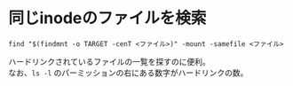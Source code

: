 # 同じinodeのファイルを検索

`find "$(findmnt -o TARGET -cenT <ファイル>)" -mount -samefile <ファイル>`

ハードリンクされているファイルの一覧を探すのに便利。  
なお、`ls -l` のパーミッションの右にある数字がハードリンクの数。

